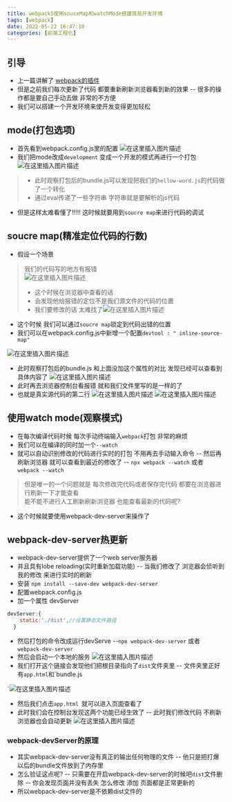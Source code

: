 ```yaml
---
title: webpack5使用souceMap和watchMode搭建简易开发环境
tags: [webpack]
date: 2022-05-22 16:47:10
categories: [前端工程化]
---
```

 ## 引导
 - 上一篇讲解了 [webpack的插件](https://blog.csdn.net/haosicx/article/details/124888574?spm=1001.2014.3001.5502)
 - 但是之前我们每次更新了代码 都要重新刷新浏览器看到新的效果
 -- 很多的操作都是要自己手动去做  非常的不方便
 - 我们可以搭建一个开发环境来使开发变得更加轻松
 
 ## mode(打包选项)
 - 首先看到webpack.config.js里的配置
 ![在这里插入图片描述](https://img-blog.csdnimg.cn/5e1d499c0b744ac0a999df28b38723b1.png)
 - 我们把mode改成`development` 变成一个开发的模式再进行一个打包 ![在这里插入图片描述](https://img-blog.csdnimg.cn/c0e1a0a1d7614242ae98f738335fe063.png)
  >- 此时观察打包后的bundle.js可以发现把我们的`hellow-word.js`的代码做了一个转化
  >-  通过eval传递了一些字符串  字符串就是要解析的js代码  
 - 但是这样太难看懂了!!!!!  这时候就要用到`soucre map`来进行代码的调试

## soucre map(精准定位代码的行数)
- 假设一个场景  
>我们的代码写的地方有报错   
![在这里插入图片描述](https://img-blog.csdnimg.cn/1419cd1e6d5d493780d21fd3e43f2b9f.png)
>- 这个时候在浏览器中查看的话 
>- 会发现他给报错的定位不是我们源文件的代码的位置   
>- 我们要修改的话  太难找了![在这里插入图片描述](https://img-blog.csdnimg.cn/c93b87d8cb2e4473b814ec5f010ab050.png)
 - 这个时候 我们可以通过`soucre map`锁定到代码出错的位置
- 我们可以在webpack.config.js中新增一个配置`devtool : " inline-source-map"`

![在这里插入图片描述](https://img-blog.csdnimg.cn/b53fe80d682e4b40bc60b28671057f73.png)
- 此时观察打包后的bundle.js  和上面没加这个属性的对比 发现已经可以查看到具体内容了
![在这里插入图片描述](https://img-blog.csdnimg.cn/ca72690032d24792b87faf5020b883a0.png)
 - 此时再去浏览器控制台看报错  就和我们文件里写的是一样的了
 - 也就是真实源代码的第二行
![在这里插入图片描述](https://img-blog.csdnimg.cn/a31493ddbe2841da906bab88d16589f7.png)
 ![在这里插入图片描述](https://img-blog.csdnimg.cn/bed1aad9604549abafeb14326549e5ed.png)

## 使用watch mode(观察模式)
- 在每次编译代码时候  每次手动终端输入`webpack`打包 非常的麻烦
- 我们可以在编译的同时加一个`--watch` 
- 就可以自动识别修改的代码进行实时的打包 不用再去手动输入命令
-- 然后再刷新浏览器  就可以查看到最近的修改了
-- `npx webpack --watch` 或者  `webpack --watch`
>但是唯一的一个问题就是  每次修改完代码或者保存完代码
> 都要在浏览器进行刷新一下才能查看  
> 能不能不进行人工刷新刷新浏览器  也能查看最新的代码呢?

- 这个时候就要使用webpack-dev-server来操作了

## webpack-dev-server热更新
- webpack-dev-server提供了一个web server服务器
- 并且具有lobe reloading(实时重新加载功能)
-- 当我们修改了 浏览器会侦听到我的修改  来进行实时的刷新 
- 安装
`npm install --save-dev webpack-dev-server`
- 配置webpack.config.js
- 加一个属性 devServer
```javascript
devServer:{
    static:'./dist',//设置静态文件路径
  }
```

- 然后打包的命令改成运行devServe
--`npx webpack-dev-server` 或者`webpack-dev-server`
- 然后会启动一个本地的服务 
![在这里插入图片描述](https://img-blog.csdnimg.cn/3f49a9deacc84ea8a646d6eb146729f4.png)
- 我们打开这个链接会发现他们把根目录指向了`dist`文件夹里
-- 文件夹里正好有`app.html`和`bundle.js

`![在这里插入图片描述](https://img-blog.csdnimg.cn/8ec9eda8a412469491e7dfa3d81cd09b.png)
 - 然后我们点击`app.html `就可以进入页面查看了
- 此时我们会在控制台发现这两个功能已经生效了
-- 此时我们修改代码 不刷新浏览器也会自动更新 
![在这里插入图片描述](https://img-blog.csdnimg.cn/cc472f77fcdd42da82958e07345e4ac8.png)

### webpack-devServer的原理
 - 其实webpack-dev-server没有真正的输出任何物理的文件
 --  他只是把打爆以后的bundle文件放到了内存里
- 怎么验证这点呢?
-- 只需要在开启webpack-dev-server的时候吧`dist`文件删除
-- 你会发现页面并没有丢失 怎么修改  添加 页面都是正常更新的
- 所以webpack-dev-server是不依赖dist文件的